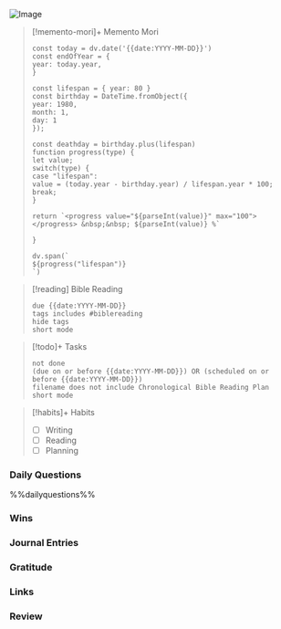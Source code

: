 <div data-timeline="{{date:DDD}}"></div>

![Image](https://biblia.com/verseoftheday/image/{{date:YYYY-MM-DD}})


> [!memento-mori]+ Memento Mori
> ```dataviewjs
> const today = dv.date('{{date:YYYY-MM-DD}}')
> const endOfYear = {
> year: today.year,
> }
> 
> const lifespan = { year: 80 }
> const birthday = DateTime.fromObject({
> year: 1980,
> month: 1,
> day: 1
> });
> 
> const deathday = birthday.plus(lifespan)
> function progress(type) {
> let value;
> switch(type) {
> case "lifespan":
> value = (today.year - birthday.year) / lifespan.year * 100;
> break;
> }
> 
> return `<progress value="${parseInt(value)}" max="100"></progress> &nbsp;&nbsp; ${parseInt(value)} %`
> 
> }
> 
> dv.span(`
> ${progress("lifespan")}
> `)
> 
> ```

> [!reading] Bible Reading
> ```tasks
> due {{date:YYYY-MM-DD}}
> tags includes #biblereading
> hide tags
> short mode
> ```

> [!todo]+ Tasks
> ```tasks
> not done
> (due on or before {{date:YYYY-MM-DD}}) OR (scheduled on or before {{date:YYYY-MM-DD}})
> filename does not include Chronological Bible Reading Plan
> short mode
> ```

> [!habits]+ Habits
> - [ ] Writing
> - [ ] Reading
> - [ ] Planning

### Daily Questions

%%dailyquestions%%

### Wins

### Journal Entries

### Gratitude

### Links

### Review

